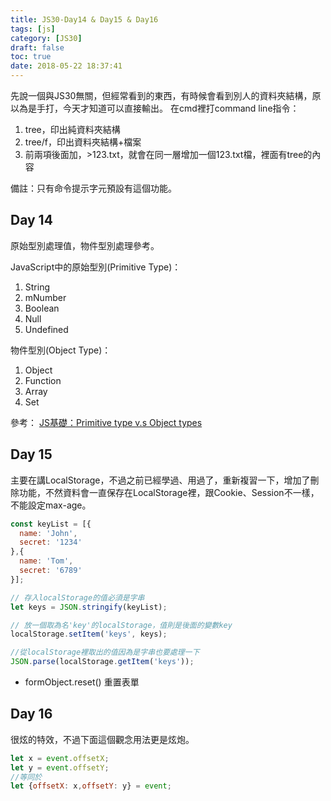 ```yaml
---
title: JS30-Day14 & Day15 & Day16
tags: [js]
category: [JS30]
draft: false
toc: true
date: 2018-05-22 18:37:41
---
```


先說一個與JS30無關，但經常看到的東西，有時候會看到別人的資料夾結構，原以為是手打，今天才知道可以直接輸出。
在cmd裡打command line指令：
1. tree，印出純資料夾結構
2. tree/f，印出資料夾結構+檔案
3. 前兩項後面加，>123.txt，就會在同一層增加一個123.txt檔，裡面有tree的內容

備註：只有命令提示字元預設有這個功能。

## Day 14

原始型別處理值，物件型別處理參考。

JavaScript中的原始型別(Primitive Type)：
1. String
2. mNumber
3. Boolean
4. Null
5. Undefined

物件型別(Object Type)：
1. Object
2. Function
3. Array
4. Set

參考：
[JS基礎：Primitive type v.s Object types](https://medium.com/@jobboy0101/js%E5%9F%BA%E7%A4%8E-primitive-type-v-s-object-types-f88f7c16f225)


## Day 15

主要在講LocalStorage，不過之前已經學過、用過了，重新複習一下，增加了刪除功能，不然資料會一直保存在LocalStorage裡，跟Cookie、Session不一樣，不能設定max-age。
```js
const keyList = [{
  name: 'John',
  secret: '1234'
},{
  name: 'Tom',
  secret: '6789'
}];

// 存入localStorage的值必須是字串
let keys = JSON.stringify(keyList);

// 放一個取為名'key'的localStorage，值則是後面的變數key
localStorage.setItem('keys', keys);

//從localStorage裡取出的值因為是字串也要處理一下
JSON.parse(localStorage.getItem('keys'));
```

- formObject.reset()
重置表單

## Day 16

很炫的特效，不過下面這個觀念用法更是炫炮。
```js
let x = event.offsetX;
let y = event.offsetY;
//等同於
let {offsetX: x,offsetY: y} = event;
```